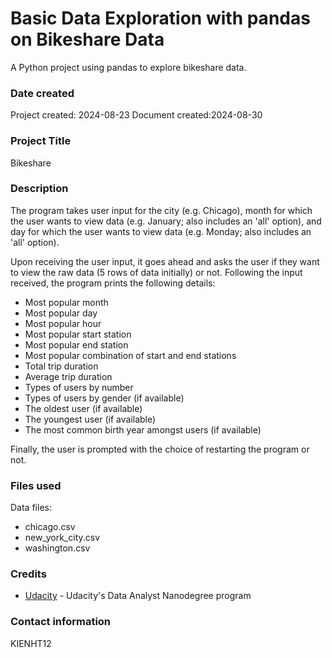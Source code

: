 # Basic Data Exploration with pandas on Bikeshare Data

A Python project using pandas to explore bikeshare data.

### Date created

Project created: 2024-08-23
Document created:2024-08-30

### Project Title

Bikeshare

### Description

The program takes user input for the city (e.g. Chicago), month for which the user wants to view data (e.g. January; also includes an 'all' option), and day for which the user wants to view data (e.g. Monday; also includes an 'all' option).

Upon receiving the user input, it goes ahead and asks the user if they want to view the raw data (5 rows of data initially) or not. Following the input received, the program prints the following details:

- Most popular month
- Most popular day
- Most popular hour
- Most popular start station
- Most popular end station
- Most popular combination of start and end stations
- Total trip duration
- Average trip duration
- Types of users by number
- Types of users by gender (if available)
- The oldest user (if available)
- The youngest user (if available)
- The most common birth year amongst users (if available)

Finally, the user is prompted with the choice of restarting the program or not.

### Files used

Data files:

- chicago.csv
- new_york_city.csv
- washington.csv

### Credits

- [Udacity](https://www.udacity.com/enrollment/nd104) - Udacity's Data Analyst Nanodegree program

### Contact information

KIENHT12
